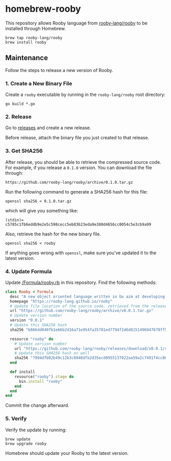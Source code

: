 # homebrew-rooby

This repository allows Rooby language from [rooby-lang/rooby](https://github.com/rooby-lang/rooby) to be installed through Homebrew.

```
brew tap rooby-lang/rooby
brew install rooby
```

## Maintenance

Follow the steps to release a new version of Rooby.

### 1. Create a New Binary File

Create a `rooby` executable by running in the `rooby-lang/rooby` root directory:

```
go build *.go
```

### 2. Release

Go to [releases](https://github.com/rooby-lang/rooby/releases) and create a new release.

Before release, attach the binary file you just created to that release.

### 3. Get SHA256

After release, you should be able to retrieve the compressed source code. For example, if you release a `0.1.0` version. You can download the file through:

```
https://github.com/rooby-lang/rooby/archive/0.1.0.tar.gz
```

Run the following command to generate a SHA256 hash for this file:

```
openssl sha256 < 0.1.0.tar.gz
```

which will give you something like:

```
(stdin)= c5785c1fb6eddb9e2e5c598cecc5eb83623eda9e380d4656cc0054c5e3cb9a99
```

Also, retrieve the hash for the new binary file.

```
openssl sha256 < rooby
```

If anything goes wrong with `openssl`, make sure you've updated it to the latest version.

### 4. Update Formula

Update [/Formula/rooby.rb](https://github.com/rooby-lang/homebrew-rooby/blob/master/Formula/rooby.rb) in this repository. Find the following methods:

```ruby
class Rooby < Formula
  desc "A new object oriented language written in Go aim at developing microservice efficiently."
  homepage "https://rooby-lang.github.io/rooby"
  # Update file location of the source code, retrieved from the release page
  url "https://github.com/rooby-lang/rooby/archive/v0.0.1.tar.gz"
  # Update version number
  version "0.0.1"
  # Update this SHA256 hash
  sha256 "b866dd040fb1e66b2d16a71e954fa35701ed7794f2d6d8151496947678ff5461"

  resource "rooby" do
    # Update version number
    url "https://github.com/rooby-lang/rooby/releases/download/v0.0.1/rooby"
    # Update this SHA256 hash as well
    sha256 "7994dfb02b49c12b3c0946dfb2d35ecd8955137022aa59a2c7491f4cc86b1f4a"
  end

  def install
    resource("rooby").stage do
      bin.install "rooby"
    end
  end
end
```

Commit the change afterward.

### 5. Verify

Verify the update by running:

```
brew update
brew upgrade rooby
```

Homebrew should update your Rooby to the latest version.
